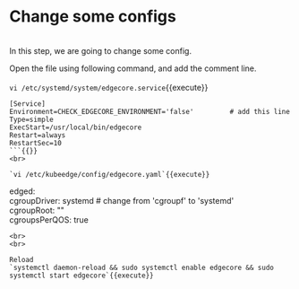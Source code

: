 # Change some configs
<br>
In this step, we are going to change some config.

Open the file using following command, and add the comment line.
<br>
<br>
`vi /etc/systemd/system/edgecore.service`{{execute}}  

```
[Service]  
Environment=CHECK_EDGECORE_ENVIRONMENT='false'         # add this line   
Type=simple  
ExecStart=/usr/local/bin/edgecore  
Restart=always  
RestartSec=10
```{{}}     
<br>

`vi /etc/kubeedge/config/edgecore.yaml`{{execute}}    

```
edged:  
    cgroupDriver: systemd               # change from 'cgroupf' to 'systemd'  
    cgroupRoot: ""  
    cgroupsPerQOS: true
```{{}} 
<br>
<br>

Reload  
`systemctl daemon-reload && sudo systemctl enable edgecore && sudo systemctl start edgecore`{{execute}}
